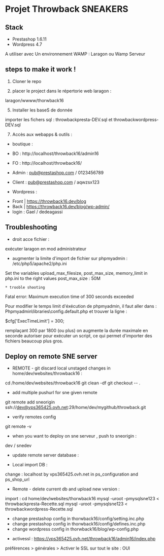 Projet Throwback SNEAKERS
========================================

Stack
-----
- Prestashop 1.6.11
- Wordpress 4.7

A utiliser avec Un environnement WAMP : Laragon ou Wamp Serveur

steps to make it work !
----------------------

1. Cloner le repo

  
4. placer le project dans le répertorie web laragon : 

laragon/wwww/thorwback16


5. Installer les baseS de donnée

importer les fichers sql : throwbackpresta-DEV.sql et throwbackwordpress-DEV.sql


7. Accès aux webapps & outils :

* boutique :
- BO : http://localhost/throwback16/admin16
- FO : http://localhost/throwback16/

- Admin : pub@prestashop.com / 0123456789
- Client : pub@prestashop.com / aqwzsx123


* Wordpress :
- Front | https://throwback16.dev/blog
- Back | https://throwback16.dev/blog/wp-admin/
- login : Gael / dedeagassi


Troubleshooting
----------------


* droit acce fichier :

exécuter laragon en mod administrateur

* augmenter la limite d'import de fichier sur phpmyadmin : 
/etc/php5/apache2/php.ini

Set the variables upload_max_filesize, post_max_size, memory_limit in php.ini to the right values 
post_max_size : 50M

    * trooble shooting
Fatal error: Maximum execution time of 300 seconds exceeded

Pour modifier le temps limit d'éxécution de phpmyadmin, il faut aller dans :
Phpmyadmin\libraries\config.default.php et trouver la ligne :

$cfg['ExecTimeLimit'] = 300;

remplaçant 300 par 1800 (ou plus) on augmente la durée maximale en seconde autoriser pour exécuter un script,  ce qui permet d'importer des fichiers beaucoup plus gros.

Deploy on remote SNE server
----------------

* REMOTE - git discard local unstaged changes in home/dev/websites/throwback16 : 

cd /home/dev/websites/throwback16
git clean -df
git checkout -- .


* add multiple pushurl for sne given remote

git remote add sneorigin ssh://dev@vps365425.ovh.net:29/home/dev/mygithub/throwback.git

* verify remotes config

git remote -v

* when you want to deploy on sne serveur , push to sneorigin :

dev / snedev


* update remote server database : 

- Local import DB : 

change : 
localhost by vps365425.ovh.net
 in ps_configuration and ps_shop_url

- Remote - 
delete current db and upload new version :

import : 
cd home/dev/websites/thorwback16
mysql -uroot -pmysqlsne123 < throwbackpresta-Recette.sql
mysql -uroot -pmysqlsne123 < throwbackwordpress-Recette.sql

- change prestashop config in thorwback16/config/setting.inc.php
- change prestashop config in thorwback16/config/defines.inc.php
- change wordpress config in thorwback16/blog/wp-config.php

* activessl :
https://vps365425.ovh.net/throwback16/admin16/index.php

préférences > générales > Activer le SSL sur tout le site : OUI




